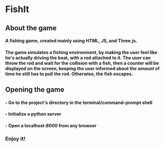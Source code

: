 # FishIt
## About the game

#### A fishing game, created mainly using HTML, JS, and Three.js.
#### The game simulates a fishing environment, by making the user feel like he's actually driving the boat, with a rod attached to it. The user can throw the rod and wait for the collision with a fish, then a counter will be displayed on the screen, keeping the user informed about the amount of time he still has to pull the rod. Otherwise, the fish escapes.

## Opening the game
#### - Go to the project's directory in the terminal/command-prompt shell
#### - Initialize a python server
#### - Open a localhost:8000 from any browser
### Enjoy it!
